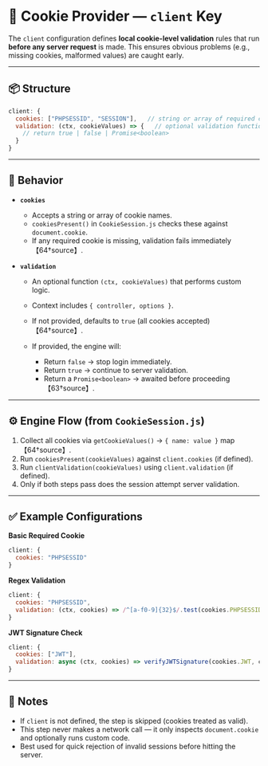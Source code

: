 # 🔑 Cookie Provider — `client` Key

The `client` configuration defines **local cookie-level validation** rules that run **before any server request** is made. This ensures obvious problems (e.g., missing cookies, malformed values) are caught early.

---

## 📦 Structure

```js
client: {
  cookies: ["PHPSESSID", "SESSION"],   // string or array of required cookie names
  validation: (ctx, cookieValues) => {   // optional validation function
    // return true | false | Promise<boolean>
  }
}
```

---

## 🔧 Behavior

* **`cookies`**

  * Accepts a string or array of cookie names.
  * `cookiesPresent()` in `CookieSession.js` checks these against `document.cookie`.
  * If any required cookie is missing, validation fails immediately【64†source】.

* **`validation`**

  * An optional function `(ctx, cookieValues)` that performs custom logic.
  * Context includes `{ controller, options }`.
  * If not provided, defaults to `true` (all cookies accepted)【64†source】.
  * If provided, the engine will:

    * Return `false` → stop login immediately.
    * Return `true` → continue to server validation.
    * Return a `Promise<boolean>` → awaited before proceeding【63†source】.

---

## ⚙️ Engine Flow (from `CookieSession.js`)

1. Collect all cookies via `getCookieValues()` → `{ name: value }` map【64†source】.
2. Run `cookiesPresent(cookieValues)` against `client.cookies` (if defined).
3. Run `clientValidation(cookieValues)` using `client.validation` (if defined).
4. Only if both steps pass does the session attempt server validation.

---

## ✅ Example Configurations

**Basic Required Cookie**

```js
client: {
  cookies: "PHPSESSID"
}
```

**Regex Validation**

```js
client: {
  cookies: "PHPSESSID",
  validation: (ctx, cookies) => /^[a-f0-9]{32}$/.test(cookies.PHPSESSID ?? "")
}
```

**JWT Signature Check**

```js
client: {
  cookies: ["JWT"],
  validation: async (ctx, cookies) => verifyJWTSignature(cookies.JWT, ctx.options.publicKey)
}
```

---

## 📝 Notes

* If `client` is not defined, the step is skipped (cookies treated as valid).
* This step never makes a network call — it only inspects `document.cookie` and optionally runs custom code.
* Best used for quick rejection of invalid sessions before hitting the server.
